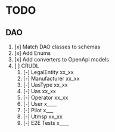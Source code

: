 # TODO

## DAO

1. [x] Match DAO classes to schemas
1. [x] Add Enums
1. [x] Add converters to OpenApi models
1. [ ] CRUDL
	1. [-] LegalEntity xx_xx
	1. [-] Manufacturer xx_xx
	1. [-] UasType xx_xx
	1. [-] Uas xx_xx
	1. [-] Operator xx_xx
	1. [-] User x____
	1. [-] Pilot  x___
	1. [-] Utmsp xx_xx
	1. [-] E2E Tests x____

